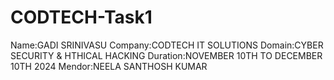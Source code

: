 # CODTECH-Task1
Name:GADI SRINIVASU
Company:CODTECH IT SOLUTIONS
Domain:CYBER SECURITY & HTHICAL HACKING
Duration:NOVEMBER 10TH TO DECEMBER 10TH 2024
Mendor:NEELA SANTHOSH KUMAR
